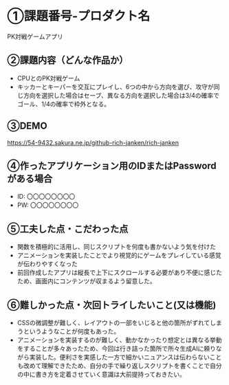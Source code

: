 # ①課題番号-プロダクト名

PK対戦ゲームアプリ

## ②課題内容（どんな作品か）

- CPUとのPK対戦ゲーム
- キッカーとキーパーを交互にプレイし、6つの中から方向を選び、攻守が同じ方向を選択した場合はセーブ、異なる方向を選択した場合は3/4の確率でゴール、1/4の確率で枠外となる。

## ③DEMO

https://54-9432.sakura.ne.jp/github-rich-janken/rich-janken

## ④作ったアプリケーション用のIDまたはPasswordがある場合

- ID: 〇〇〇〇〇〇〇〇
- PW: 〇〇〇〇〇〇〇〇

## ⑤工夫した点・こだわった点

- 関数を積極的に活用し、同じスクリプトを何度も書かないよう気を付けた
- アニメーションを実装したことでより視覚的にゲームをプレイしている感覚が伝わりやすくなった
- 前回作成したアプリは縦長で上下にスクロールする必要があり不便に感じたため、画面内にコンテンツが収まるよう留意した。

## ⑥難しかった点・次回トライしたいこと(又は機能)

- CSSの微調整が難しく、レイアウトの一部をいじると他の箇所がずれてしまうというようなことが何度もあった。
- アニメーションを実装するのが難しく、動かなかったり想定とは異なる挙動をすることが多々あったため、今回は行き詰った箇所で所々生成AIに頼りながら実装した。便利さを実感した一方で細かいニュアンスは伝わらないことも改めて理解できたため、自分の手で繰り返しスクリプトを書くことで自分の中に書き方を定着させていく意識は大前提持っておきたい。

